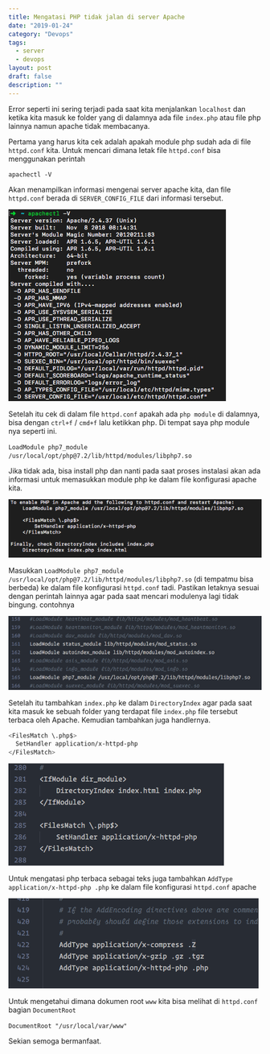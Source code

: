 ```yaml
---
title: Mengatasi PHP tidak jalan di server Apache 
date: "2019-01-24"
category: "Devops"
tags: 
  - server
  - devops
layout: post
draft: false
description: ""
---
```


Error seperti ini sering terjadi pada saat kita menjalankan `localhost` dan ketika kita masuk ke folder yang di dalamnya ada file `index.php` atau file php lainnya namun apache tidak membacanya.

Pertama yang harus kita cek adalah apakah module php sudah ada di file `httpd.conf` kita. Untuk mencari dimana letak file `httpd.conf` bisa menggunakan perintah

```
apachectl -V
```

Akan menampilkan informasi mengenai server apache kita, dan file `httpd.conf` berada di `SERVER_CONFIG_FILE` dari informasi tersebut.

![Informasi server apache](setting-apache.png)

Setelah itu cek di dalam file `httpd.conf` apakah ada `php module` di dalamnya, bisa dengan `ctrl+f` / `cmd+f` lalu ketikkan php. Di tempat saya php module nya seperti ini.

`LoadModule php7_module /usr/local/opt/php@7.2/lib/httpd/modules/libphp7.so`

Jika tidak ada, bisa install php dan nanti pada saat proses instalasi akan ada informasi untuk memasukkan module php ke dalam file konfigurasi apache kita.

![Informasi install php](install-php.png)

Masukkan `LoadModule php7_module /usr/local/opt/php@7.2/lib/httpd/modules/libphp7.so` (di tempatmu bisa berbeda) ke dalam file konfigurasi `httpd.conf` tadi. Pastikan letaknya sesuai dengan perintah lainnya agar pada saat mencari modulenya lagi tidak bingung. contohnya

![Lokasi module php](lokasi-module-php.png)

Setelah itu tambahkan `index.php` ke dalam `DirectoryIndex` agar pada saat kita masuk ke sebuah folder yang terdapat file `index.php` file tersebut terbaca oleh Apache. Kemudian tambahkan juga handlernya.

```bash
<FilesMatch \.php$>
  SetHandler application/x-httpd-php
</FilesMatch>
```

![Handle index](handle-index.png)

Untuk mengatasi php terbaca sebagai teks juga tambahkan `AddType application/x-httpd-php .php` ke dalam file konfigurasi `httpd.conf` apache

![Handle index](php-terbaca-sebagai-teks.png)

Untuk mengetahui dimana dokumen root `www` kita bisa melihat di `httpd.conf` bagian `DocumentRoot`

`DocumentRoot "/usr/local/var/www"`

Sekian semoga bermanfaat.